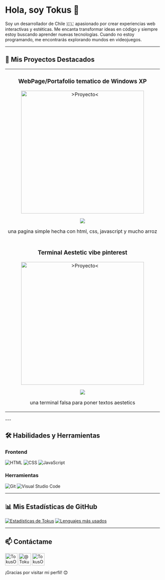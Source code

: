 <p align="center">
</p>

# Hola, soy Tokus 👋

Soy un desarrollador de Chile 🇨🇱 apasionado por crear experiencias web interactivas y estéticas. Me encanta transformar ideas en código y siempre estoy buscando aprender nuevas tecnologías. Cuando no estoy programando, me encontrarás explorando mundos en videojuegos.

---

## 🚀 Mis Proyectos Destacados

<table>
<tr>
<td width="50%">
<h3 align="center">WebPage/Portafolio tematico de Windows XP</h3>
<div align="center">
<a href="https://github.com/TokusOP/TokusOP.github.io" target="_blank"><img src="https://github.com/user-attachments/assets/a8bf6fcb-b6ff-48af-92ad-c9b1754a106d" width="400" alt=">Proyecto<"></a>
<p>
<a href="https://tokusop.github.io/" target="_blank">
<img src="https://img.shields.io/badge/Ver%20Deploy-25D366?style=for-the-badge">
</a>
</p>
<p>una pagina simple hecha con html, css, javascript y mucho arroz</p>
</div>
</tr>
<td width="50%">
<h3 align="center">Terminal Aestetic vibe pinterest</h3>
<div align="center">
<a href="https://github.com/TokusOP/Aestetic-terminalhttps://github.com/TokusOP/Aestetic-terminal" target="_blank"><img src="https://github.com/user-attachments/assets/a8bf6fcb-b6ff-48af-92ad-c9b1754a106d" width="400" alt=">Proyecto<"></a>
<p>
<a href="https://tokusop.github.io/Aestetic-terminal/" target="_blank">
<img src="https://img.shields.io/badge/Ver%20Deploy-25D366?style=for-the-badge">
</a>
</p>
<p>una terminal falsa para poner textos aestetics</p>
</div>
</tr>
</table>
---

## 🛠️ Habilidades y Herramientas

### Frontend
![HTML](https://img.shields.io/badge/HTML5-E34F26?style=for-the-badge&logo=html5&logoColor=white)
![CSS](https://img.shields.io/badge/CSS3-1572B6?style=for-the-badge&logo=css3&logoColor=white)
![JavaScript](https://img.shields.io/badge/JavaScript-F7DF1E?style=for-the-badge&logo=javascript&logoColor=black)

### Herramientas
![Git](https://img.shields.io/badge/GIT-E44C30?style=for-the-badge&logo=git&logoColor=white)
![Visual Studio Code](https://img.shields.io/badge/Visual_Studio_Code-0078D4?style=for-the-badge&logo=visual%20studio%20code&logoColor=white)

---

## 📊 Mis Estadísticas de GitHub

[![Estadísticas de Tokus](https://github-readme-stats.vercel.app/api?username=TokusOP&show_icons=true&theme=tokyonight&hide_border=true&include_all_commits=true&count_private=true)](https://github.com/anuraghazra/github-readme-stats)
[![Lenguajes más usados](https://github-readme-stats.vercel.app/api/top-langs/?username=TokusOP&layout=compact&theme=tokyonight&hide_border=true)](https://github.com/anuraghazra/github-readme-stats)

---

## 📫 Contáctame

<p align="left">
<a href="https://github.com/TokusOP" target="_blank"><img align="center" src="https://cdn.jsdelivr.net/npm/simple-icons@3.0.1/icons/github.svg" alt="TokusOP" height="40" width="40" /></a>
<a href="https://youtube.com/@TokusOP" target="_blank"><img align="center" src="https://cdn.jsdelivr.net/npm/simple-icons@3.0.1/icons/youtube.svg" alt="@TokusOP" height="40" width="40" /></a>
<a href="https://steamcommunity.com/id/TokusOP" target="_blank"><img align="center" src="https://cdn.jsdelivr.net/npm/simple-icons@3.0.1/icons/steam.svg" alt="TokusOP" height="40" width="40" /></a>
</p>

¡Gracias por visitar mi perfil! 😊
